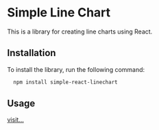 # Simple Line Chart

This is a library for creating line charts using React.

## Installation

To install the library, run the following command:

 ```bash
   npm install simple-react-linechart
```

## Usage
 [visit...](https://library-react-charts-doc.vercel.app/)
